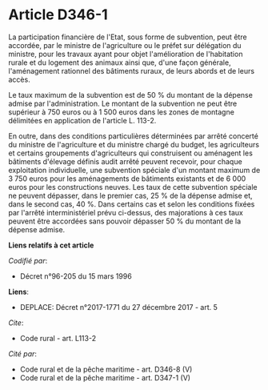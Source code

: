 # Article D346-1

La participation financière de l'Etat, sous forme de subvention, peut être accordée, par le ministre de l'agriculture ou le
préfet sur délégation du ministre, pour les travaux ayant pour objet l'amélioration de l'habitation rurale et du logement des
animaux ainsi que, d'une façon générale, l'aménagement rationnel des bâtiments ruraux, de leurs abords et de leurs accès. 

Le taux maximum de la subvention est de 50 % du montant de la dépense admise par l'administration. Le montant de la
subvention ne peut être supérieur à 750 euros ou à 1 500 euros dans les zones de montagne délimitées en application de
l'article L. 113-2. 

En outre, dans des conditions particulières déterminées par arrêté concerté du ministre de l'agriculture et du ministre
chargé du budget, les agriculteurs et certains groupements d'agriculteurs qui construisent ou aménagent les bâtiments
d'élevage définis audit arrêté peuvent recevoir, pour chaque exploitation individuelle, une subvention spéciale d'un montant
maximum de 3 750 euros pour les aménagements de bâtiments existants et de 6 000 euros pour les constructions neuves. Les taux
de cette subvention spéciale ne peuvent dépasser, dans le premier cas, 25 % de la dépense admise et, dans le second cas, 40
%. Dans certains cas et selon les conditions fixées par l'arrêté interministériel prévu ci-dessus, des majorations à ces taux
peuvent être accordées sans pouvoir dépasser 50 % du montant de la dépense admise.

**Liens relatifs à cet article**

_Codifié par_:

  - Décret n°96-205 du 15 mars 1996

**Liens**:

  - DEPLACE: Décret n°2017-1771 du 27 décembre 2017 - art. 5

_Cite_:

  - Code rural - art. L113-2

_Cité par_:

  - Code rural et de la pêche maritime - art. D346-8 (V)
  - Code rural et de la pêche maritime - art. D347-1 (V)
